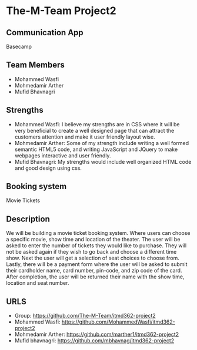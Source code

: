 # The-M-Team Project2

## Communication App
Basecamp

## Team Members
- Mohammed Wasfi
- Mohmedamir Arther
- Mufid Bhavnagri

## Strengths
- Mohammed Wasfi: I believe my strengths are in CSS where it will be very beneficial to create a well designed page that can attract the customers attention and make it user friendly layout wise.
- Mohmedamir Arther: Some of my strength include writing a well formed semantic HTML5 code, and writing JavaScript and JQuery to make webpages interactive and user friendly.
- Mufid Bhavnagri: My strengths would include well organized HTML code and good design using css.

## Booking system
Movie Tickets

## Description
We will be building a movie ticket booking system. Where users can choose a specific movie, show time and location of the theater. The user will be asked to enter the number of tickets they would like to purchase. They will not be asked again if they wish to go back and choose a different time show. Next the user will get a selection of seat choices to choose from. Lastly, there will be a payment form where the user will be asked to submit their cardholder name, card number, pin-code, and zip code of the card. After completion, the user will be returned their name with the show time, location and seat number.

## URLS
- Group: https://github.com/The-M-Team/itmd362-project2
- Mohammed Wasfi: https://github.com/MohammedWasfi/itmd362-project2
- Mohmedamir Arther: https://github.com/marther1/itmd362-project2
- Mufid bhavnagri: https://github.com/mbhavnag/itmd362-project2
